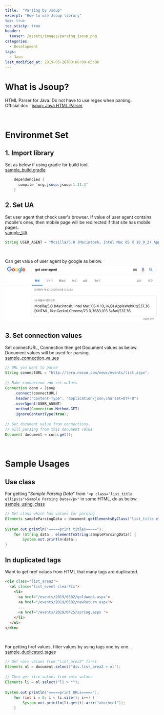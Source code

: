 ```yaml
---
title:  "Parsing by Jsoup"
excerpt: "How to use Jsoup library"
toc: true
toc_sticky: true
header:
  teaser: /assets/images/parsing_jsoup.png
categories:
  - Development
tags:
  - Java
last_modified_at: 2019-05-26T08:06:00-05:00
---
```

# What is Jsoup?

HTML Parser for Java. Do not have to use regex when parsing.  
Official doc : [jsoup: Java HTML Parser
](https://jsoup.org/)

<br>

# Environmet Set

## 1. Import library
Set as below if using gradle for build tool.  
[sample_build.gradle](https://github.com/donggyuu/spring-basic/blob/master/crawling-jsoup/build.gradle#L29)

```java
    dependencies {
      compile 'org.jsoup:jsoup:1.11.3'
    }
```


## 2. Set UA
Set user agent that check user's browser. If value of user agent contains mobile's ones, then mobile page will be redirected if that site has mobile pages.  
[sample_UA](https://github.com/donggyuu/spring-basic/blob/master/crawling-jsoup/src/main/java/donggyu/lee/CrawlingMain.java#L17)
```java
String USER_AGENT = "Mozilla/5.0 (Macintosh; Intel Mac OS X 10_9_2) AppleWebKit/537.36 (KHTML, like Gecko) Chrome/33.0.1750.152 Safari/537.36";
```
<br>

Can get value of user agent by google as below.
![when-we-sould-retry-in-rest-template_RestException](/assets/images/parsing-by-jsoup.png)



## 3. Set connection values

Set connectURL, Connection then get Document values as below. Document values will be used for parsing.  
[sample_connection_values](https://github.com/donggyuu/spring-basic/blob/master/crawling-jsoup/src/main/java/donggyu/lee/CrawlingMain.java#L21)
```java
// URL you want to parse
String connectURL = "http://tera.nexon.com/news/events/list.aspx";

// Make connection and set values
Connection conn = Jsoup
    .connect(connectURL)
    .header("Content-Type", "application/json;charset=UTF-8")
    .userAgent(USER_AGENT)
    .method(Connection.Method.GET)
    .ignoreContentType(true);

// Get document value from connections
// Will parsing from this document value
Document document = conn.get();
```
<br>

# Sample Usages

## Use class

For getting "*Sample Parsing Data*" from `"<p class="list_title ellipsis">Sample Parsing Data</p>"` in some HTML, do as below.  
[sample_using_class](https://github.com/donggyuu/spring-basic/blob/master/crawling-jsoup/src/main/java/donggyu/lee/CrawlingMain.java#L41)
```java
// Set class which has values for parsing
Elements sampleParsingData = document.getElementsByClass("list_title ellipsis");

System.out.println("=====print titles=====");
    for (String data : elementToString(sampleParsingData)) {
        System.out.println(data);
}
```


## In duplicated tags

Want to get href values from HTML that many tags are duplicated.
```html
<div class="list_area2">
  <ol class="list_event clearFix">
    <li>
      <a href="/events/2019/0502/goldweek.aspx">
      <a href="/events/2019/0502/newReturn.aspx">
      ...
      <a href="/events/2019/0425/spring.aspx ">
    </li>
  </ol>
</div>
```
<br>

For getting href values, filter values by using tags one by one.  
[sample_duolicated_tages](https://github.com/donggyuu/spring-basic/blob/master/crawling-jsoup/src/main/java/donggyu/lee/CrawlingMain.java#L54)
```java
// Get <ol> values from "list_area2" first
Elements ol = document.select("div.list_area2 > ol");

// Then get <li> values from <ol> values 
Elements li = ol.select("li > *");

System.out.println("=====print URLs=====");
    for (int i = 0; i < li.size(); i++) {
        System.out.println(li.get(i).attr("abs:href"));
    }
```